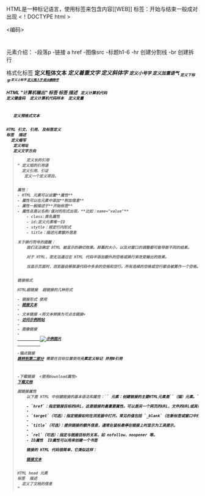 HTML是一种标记语言，使用标签来包含内容[[WEB]]
标签：开始与结束一般成对出现
<！DOCTYPE html >
<html>

<head> </head>

<编码>

<title>   </title>

<body>  
<h1></h1>
<p> </p>
</body>

</html>
元素介绍：
-段落p 
-链接 a href
-图像src
-标题h1-6
-hr 创建分割线
-br 创建拆行
<!--这是一个注释-->

格式化标签
<b>	定义粗体文本
<em>	定义着重文字
<i>	定义斜体字
<small>	定义小号字
<strong>	定义加重语气
<sub>	定义下标字
<sup>	定义上标字
<ins>	定义插入字
<del>	定义删除字

HTML "计算机输出" 标签
标签	描述
<code>	定义计算机代码
<kbd>	定义键盘码
<samp>	定义计算机代码样本
<var>	定义变量
<pre>	定义预格式文本


HTML 引文, 引用, 及标签定义
标签	描述
<abbr>	定义缩写
<address>	定义地址
<bdo>	定义文字方向
<blockquote>	定义长的引用
<q>	定义短的引用语
<cite>	定义引用、引证
<dfn>	定义一个定义项目。


属性：
- HTML 元素可以设置**属性**
- 属性可以在元素中添加**附加信息**
- 属性一般描述于**开始标签**
- 属性总是以名称/值对的形式出现，**比如：name="value"**
	- class:类名属性
	- id:定义元素唯一ID
	- stytle：规定行内形式
	- title：描述元素额外信息 

关于换行符号的提醒：
	我们无法确定 HTML 被显示的确切效果。屏幕的大小，以及对窗口的调整都可能导致不同的结果。
	
	对于 HTML，您无法通过在 HTML 代码中添加额外的空格或换行来改变输出的效果。
	
	当显示页面时，浏览器会移除源代码中多余的空格和空行。所有连续的空格或空行都会被算作一个空格。需要注意的是，HTML 代码中的所有连续的空行（换行）也被显示为一个空格。


链接格式 

HTML超链接  超链接的几种形式 

- 链接形式 <b>使用
- <a href="url">链接文本</a>
- 
- 文本链接 <将文本转换为可点击链接>
- <a href="https://www.example.com">访问示例网站</a>
- 
- 图像链接 
- <a href="https://www.example.com">
		  <img src="example.jpg" alt="示例图片">
		  </a>
		  
-锚点链接 
<a href="#section2">跳转到第二部分</a> 需要在目标位置使用<a>元素定义标记 并用#引用
		<!-- 在页面中的某个位置 -->
		<a name="section2"></a>
		
-下载链接  <使用download属性>
<a href="document.pdf" download>下载文档</a>  

超链接属性 
	以下是 HTML 中创建链接的基本语法和属性：`<a>` 元素：创建链接的主要HTML元素是`<a>`（锚）元素。`<a>`元素具有以下属性：
	
	- `href`：指定链接目标的URL，这是链接的最重要属性。可以是另一个网页的URL、文件的URL或其他资源的URL。
	- 
	- `target`（可选）：指定链接如何在浏览器中打开。常见的值包括 `_blank`（在新标签或窗口中打开链接）和 `_self`（在当前标签或窗口中打开链接）。
	- 
	- `title`（可选）：提供链接的额外信息，通常在鼠标悬停在链接上时显示为工具提示。
	- 
	- `rel`（可选）：指定与链接目标的关系，如 nofollow、noopener 等。
	- ID属性  ID属性可以用来创建一个书签
	
	链接的 HTML 代码很简单，它类似这样：

	<a href="url">链接文本</a>


HTML head 元素
标签	描述
<head>	定义了文档的信息
<title>	    定义了文档的标题
<base>	定义了页面链接标签的默认链接地址
<link> 	定义了一个文档和外部资源之间的关系
<meta>	定义了HTML文档中的元数据
<script>	定义了客户端的脚本文件
<style>	定义了HTML文档的样式文件

**HTML 样式CSS**

*CSS (Cascading Style Sheets) 用于渲染HTML元素标签的样式*
*使用方式：内联、内部样式、外部引用；*
*example：样式属性、字体*

HTML图像 

